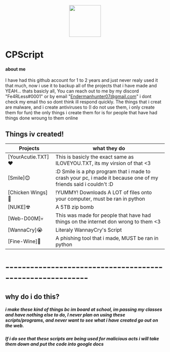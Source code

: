 <p align="center">
 <img src="https://ntmaker.gfto.ru/animtilestexten//data/fire/7a17a0653d1ed525d41acae79762f752/fire.gif" width="100" height="100" />
</p>


# CPScript
#### about me
I have had this github account for 1 to 2 years and just never realy used it that much, now i use it to backup all of the projects that i have made and YEAH... thats basicly all, You can reach out to me by my discord "Fe4RLess#0001" or by email "Endermanhunter07@gmail.com" i dont check my email tho so dont think ill respond quickly. The things that i creat are malware, and i create antiviruses to (I do not use them, i only create them for fun) the only things i create them for is for people that have had things done wroung to them online

## Things iv created!


Projects | what they do
--------- | ---------
[YourAcutie.TXT]❤️ | This is basicly the exact same as ILOVEYOU.TXT, its my virsion of that <3
[Smile]😊 | :D Smile is a php program that i made to crash your pc, i made it because one of my friends said i couldn't :D
[Chicken Wings]🍗 | !YUMMY! Downloads A LOT of files onto your computer, must be ran in python
[NUKE]☢ | A 5TB zip bomb
[Web-D00M]💀 | This was made for people that have had things on the internet don wrong to them <3
[WannaCry]😭 | Literaly WannayCry's Script
[Fine-Wine]🍷 | A phishing tool that i made, MUST be ran in python
# ----------------------------------------------------------

## why do i do this?
##### i make these kind of things bc im board at school, im passing my classes and have nothing else to do, I never plan on using these scripts/programs, and never want to see what i have created go out on the web.

##### If i do see that these scripts are being used for malicious acts i will take them down and put the code into google docs

<!--START_SECTION:waka-->

<!--END_SECTION:waka-->
